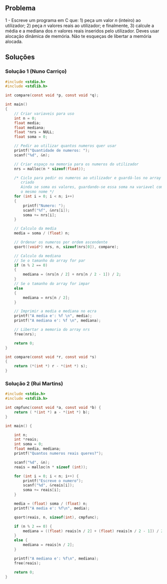 ## Problema

1 - Escreve um programa em C que: 1) peça um valor _n_ (inteiro) ao utilizador;
2) peça _n_ valores reais ao utilizador; e finalmente, 3) calcule a média e a
mediana dos _n_ valores reais inseridos pelo utilizador. Deves usar alocação
dinâmica de memória. Não te esqueças de libertar a memória alocada.

## Soluções

### Solução 1 (Nuno Carriço)

```c
#include <stdio.h>
#include <stdlib.h>

int compare(const void *p, const void *q);

int main()
{
	// Criar variaveis para uso
	int n = 0;
	float media;
	float mediana;
	float *nrs = NULL;
	float soma = 0;

	// Pedir ao utilizar quantos numeros quer usar
	printf("Quantidade de numeros: ");
	scanf("%d", &n);

	// Criar espaço na memoria para os numeros do utilizador
	nrs = malloc(n * sizeof(float));

	/* Ciclo para pedir os numeros ao utilizador e guardá-los no array
	   criado
	   Ainda se soma os valores, guardando-se essa soma na variavel com
	   o mesmo nome */
	for (int i = 0; i < n; i++)
	{
		printf("Numero: ");
		scanf("%f", &nrs[i]);
		soma += nrs[i];
	}

	// Calculo da media
	media = soma / (float) n;

	// Ordenar os numeros por ordem ascendente
	qsort((void*) nrs, n, sizeof(nrs[0]), compare);

	// Calculo da mediana
	// Se o tamanho do array for par
	if (n % 2 == 0)
	{
		mediana = (nrs[n / 2] + nrs[n / 2 - 1]) / 2;
	}
	// Se o tamanho do array for impar
	else
	{
		mediana = nrs[n / 2];
	}

	// Imprimir a media e mediana no ecra
	printf("A media e': %f \n", media);
	printf("A mediana e': %f \n", mediana);

	// Libertar a memoria do array nrs
	free(nrs);

	return 0;
}

int compare(const void *r, const void *s)
{
	return (*(int *) r - *(int *) s);
}
```

### Solução 2 (Rui Martins)

```c
#include <stdio.h>
#include <stdlib.h>

int cmpfunc(const void *a, const void *b) {
    return ( *(int *) a - *(int *) b);
}

int main() {

    int n;
    int *reais;
    int soma = 0;
    float media, mediana;
    printf("Quantos numeros reais queres?");

    scanf("%d", &n);
    reais = malloc(n * sizeof (int));

    for (int i = 0; i < n; i++) {
        printf("Escreve o numero");
        scanf("%d", &reais[i]);
        soma += reais[i];
    }

    media = (float) soma / (float) n;
    printf("A media e': %f\n", media);

    qsort(reais, n, sizeof(int), cmpfunc);

    if (n % 2 == 0) {
        mediana = ((float) reais[n / 2] + (float) reais[n / 2 - 1]) / 2.0;      
    }
    else {
        mediana = reais[n / 2];
    }

    printf("A mediana e': %f\n", mediana);
    free(reais);

    return 0;
}
```
